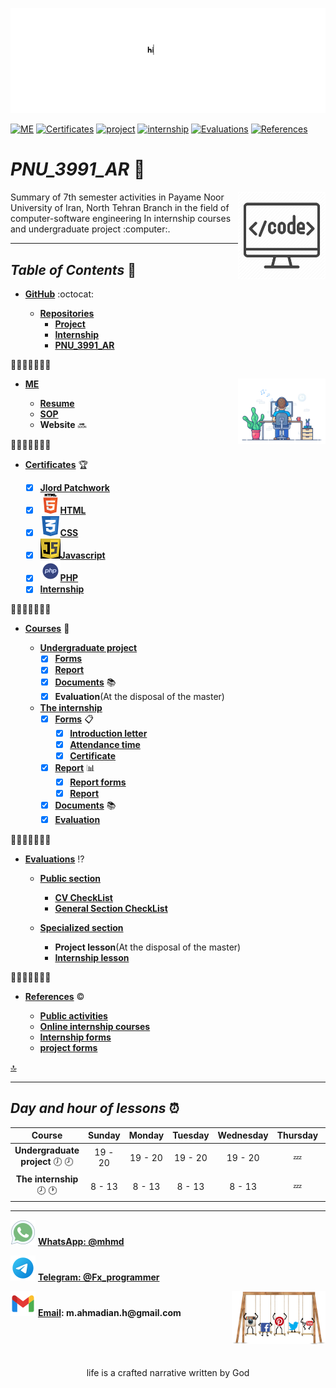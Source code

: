 ![banner](https://github.com/m-ahmadian-h/PNU_3991_AR/blob/main/gif/banner.gif) 

[![ME](https://img.shields.io/badge/ME-70-yellow)](https://github.com/m-ahmadian-h/PNU_3991_AR/blob/main/me)
[![Certificates](https://img.shields.io/badge/Certificates-100-blue)](https://github.com/m-ahmadian-h/PNU_3991_AR/tree/main/Certificates)
[![project](https://img.shields.io/badge/project-100-blue)](https://github.com/m-ahmadian-h/PNU_3991_AR/tree/main/Courses/Undergraduate%20Project)
[![internship](https://img.shields.io/badge/internship-100-blue)](https://github.com/m-ahmadian-h/PNU_3991_AR/tree/main/Courses/The%20internship)
[![Evaluations](https://img.shields.io/badge/Evaluations-100-blue)](https://github.com/m-ahmadian-h/PNU_3991_AR/tree/main/Assessment)
[![References](https://img.shields.io/badge/References-100-blue)](https://github.com/AliRazavi-edu/PNU_3991)

<a name="logo"></a>

# _PNU_3991_AR_  :wave:
<img src="https://github.com/m-ahmadian-h/PNU_3991_AR/blob/main/img/banner.png" align="right"  width="140" />
Summary of 7th semester activities in Payame Noor University of Iran, North Tehran Branch in the field of computer-software engineering In internship courses and undergraduate project :computer:.

***

## _Table of Contents_  :mag_right:

*  __[GitHub](https://github.com/m-ahmadian-h)__  :octocat: 

   * __[Repositories](https://github.com/m-ahmadian-h?tab=repositories)__
      * __[Project](https://github.com/AliRazavi-edu/PNU_3991/tree/master/_BSc/Project/1115098_02/01_%D9%85%D8%AD%D9%85%D8%AF%20%D8%A7%D8%AD%D9%85%D8%AF%D9%8A%D8%A7%D9%86%20%D9%87%D9%86%D8%B1%D9%85%D9%86%D8%AF)__
      * __[Internship](https://github.com/AliRazavi-edu/PNU_3991/tree/master/_BSc/Internship/1322029_02/01_%D9%85%D8%AD%D9%85%D8%AF%20%D8%A7%D8%AD%D9%85%D8%AF%D9%8A%D8%A7%D9%86%20%D9%87%D9%86%D8%B1%D9%85%D9%86%D8%AF)__
      * __[PNU_3991_AR](https://github.com/m-ahmadian-h/PNU_3991_AR)__


      
:small_orange_diamond::small_orange_diamond::small_orange_diamond::small_orange_diamond::small_orange_diamond::small_orange_diamond::small_orange_diamond:
* __[ME](https://github.com/m-ahmadian-h/PNU_3991_AR/blob/main/me)__  <img src="https://github.com/m-ahmadian-h/PNU_3991_AR/blob/main/gif/01.gif" align="right" width="140" />

   * __[Resume](https://github.com/m-ahmadian-h/PNU_3991_AR/blob/main/me/resume.pdf)__
   * __[SOP](https://github.com/m-ahmadian-h/PNU_3991_AR/blob/main/me/SOP.pdf)__
   * __Website__ :soon:

:small_orange_diamond::small_orange_diamond::small_orange_diamond::small_orange_diamond::small_orange_diamond::small_orange_diamond::small_orange_diamond:
* __[Certificates](https://github.com/m-ahmadian-h/PNU_3991_AR/tree/main/Certificates)__   :trophy:

   * [x] __[Jlord Patchwork](https://github.com/m-ahmadian-h/PNU_3991_AR/blob/main/Certificates/Jlord%20Patchwork.pdf)__
   * [x] ![HTML](https://github.com/m-ahmadian-h/PNU_3991_AR/blob/main/img/html.logo.png)__[HTML](https://github.com/m-ahmadian-h/PNU_3991_AR/blob/main/Certificates/html.pdf)__
   * [x] ![CSS](https://github.com/m-ahmadian-h/PNU_3991_AR/blob/main/img/css.logo.png)__[CSS](https://github.com/m-ahmadian-h/PNU_3991_AR/blob/main/Certificates/CSS.JPG)__
   * [x] ![JS](https://github.com/m-ahmadian-h/PNU_3991_AR/blob/main/img/JS.logo.png)__[Javascript](https://github.com/m-ahmadian-h/PNU_3991_AR/blob/main/Certificates/JS.jpg)__
   * [x] ![PHP](https://github.com/m-ahmadian-h/PNU_3991_AR/blob/main/img/php.logo.png)__[PHP](https://github.com/m-ahmadian-h/PNU_3991_AR/blob/main/Certificates/PHP.jpg)__
   * [x] __[Internship](https://github.com/m-ahmadian-h/PNU_3991_AR/blob/main/Courses/The%20internship/Forms/03.jpg)__

:small_orange_diamond::small_orange_diamond::small_orange_diamond::small_orange_diamond::small_orange_diamond::small_orange_diamond::small_orange_diamond:
* __[Courses](https://github.com/m-ahmadian-h/PNU_3991_AR/tree/main/Courses)__ :checkered_flag:

   * __[Undergraduate project](https://github.com/m-ahmadian-h/PNU_3991_AR/tree/main/Courses/Undergraduate%20Project)__
      * [x] __[Forms](https://github.com/m-ahmadian-h/PNU_3991_AR/tree/main/Courses/Undergraduate%20Project/Forms)__
      * [x] __[Report](https://github.com/m-ahmadian-h/PNU_3991_AR/blob/main/Courses/Undergraduate%20Project/Report.pdf)__
      * [x] __[Documents](https://github.com/m-ahmadian-h/PNU_3991_AR/tree/main/Courses/Undergraduate%20Project/Documents)__ :books:
      * [x] __Evaluation__(At the disposal of the master)
      
   * __[The internship](https://github.com/m-ahmadian-h/PNU_3991_AR/tree/main/Courses/The%20internship)__
      * [x] __[Forms](https://github.com/m-ahmadian-h/PNU_3991_AR/tree/main/Courses/The%20internship/Forms)__ :clipboard:
         * [x] __[Introduction letter](https://github.com/m-ahmadian-h/PNU_3991_AR/blob/main/Courses/The%20internship/Forms/01.jpg)__
         * [x] __[Attendance time](https://github.com/m-ahmadian-h/PNU_3991_AR/blob/main/Courses/The%20internship/Forms/02.jpg)__
         * [x] __[Certificate](https://github.com/m-ahmadian-h/PNU_3991_AR/blob/main/Courses/The%20internship/Forms/03.jpg)__
         
      * [x] __[Report](https://github.com/m-ahmadian-h/PNU_3991_AR/tree/main/Courses/The%20internship/Report)__ :bar_chart:
         * [x] __[Report forms](https://github.com/m-ahmadian-h/PNU_3991_AR/blob/main/Courses/The%20internship/Report/Report.pdf)__ 
         * [x] __[Report](https://github.com/m-ahmadian-h/PNU_3991_AR/blob/main/Courses/The%20internship/Report/Internship%20Report%20.pdf)__ 
         
      * [x] __[Documents](https://github.com/m-ahmadian-h/PNU_3991_AR/tree/main/Courses/The%20internship/Documents)__ :books:
      * [x] __[Evaluation](https://github.com/m-ahmadian-h/PNU_3991_AR/blob/main/Assessment/Internship.jpg)__

:small_orange_diamond::small_orange_diamond::small_orange_diamond::small_orange_diamond::small_orange_diamond::small_orange_diamond::small_orange_diamond:
* __[Evaluations](https://github.com/m-ahmadian-h/PNU_3991_AR/tree/main/Assessment)__ :interrobang:

   * __[Public section](https://github.com/m-ahmadian-h/PNU_3991_AR/blob/main/Assessment/Public%20section/README.md)__
      * __[CV CheckList](https://github.com/m-ahmadian-h/PNU_3991_AR/blob/main/Assessment/MA_CV_CheckList_AR_3991.pdf)__
      * __[General Section CheckList](https://github.com/m-ahmadian-h/PNU_3991_AR/blob/main/Assessment/MA_GeneralSection_CheckList_AR_3991.pdf)__
   
   * __[Specialized section](https://github.com/m-ahmadian-h/PNU_3991_AR/tree/main/Assessment/Specialized%20section)__
      * __Project lesson__(At the disposal of the master)
      * __[Internship lesson](https://github.com/m-ahmadian-h/PNU_3991_AR/blob/main/Assessment/Internship.jpg)__

:small_orange_diamond::small_orange_diamond::small_orange_diamond::small_orange_diamond::small_orange_diamond::small_orange_diamond::small_orange_diamond:
* __[References](https://github.com/AliRazavi-edu/PNU_3991)__ :copyright:

   * __[Public activities](https://github.com/AliRazavi-edu/PNU_3991/tree/master/_BSc/Project#%D8%B3%DB%8C%D8%A7%D9%87%D9%87-%D8%A7%D8%B1%D8%B2%D8%B4%DB%8C%D8%A7%D8%A8%DB%8C-%D8%AF%D8%B1%D8%B3)__
   * __[Online internship courses](https://github.com/AliRazavi-edu/PNU_3991/tree/master/_BSc/Internship#%D9%85%D9%86%D8%A7%D8%A8%D8%B9)__
   * __[Internship forms](https://github.com/AliRazavi-edu/PNU_3991/raw/master/_BSc/Internship/PNU_BSc_Internship_Forms.zip)__ 
   * __[project forms](http://pnu.ac.ir/portal/file/?1072267/attachments-fgtnbdcl.zip)__ 

[:top:](#logo)
      
***

## _Day and hour of lessons_ :alarm_clock:

|Course                                     |Sunday |Monday |Tuesday|Wednesday|Thursday|Friday|Saturday|
|:-----------------------------------------:|:-----:|:-----:|:-----:|:-------:|:------:|:----:|:------:|
|__Undergraduate project__ :clock7: :clock8:|19 - 20|19 - 20|19 - 20|19 - 20  |:zzz:   |:zzz: |19 - 20 |
|__The internship__   :clock8: :clock1:     |8 - 13 |8 - 13 |8 - 13 |8 - 13   |:zzz:   |:zzz: |8 - 13  |

***
![whatsapp](https://github.com/m-ahmadian-h/PNU_3991_AR/blob/main/img/whatsapp.svg)  __[WhatsApp: @mhmd](https://wa.me/+989215166403)__ 

![telegram](https://github.com/m-ahmadian-h/PNU_3991_AR/blob/main/img/telegram.svg)  __[Telegram: @Fx_programmer](https://telegram.me/Fx_programmer)__

![gmail](https://github.com/m-ahmadian-h/PNU_3991_AR/blob/main/img/gmail.svg)  __[Email](mailto:m.ahmadian.h@gmail.com): m.ahmadian.h@gmail.com__
<img src="https://github.com/m-ahmadian-h/PNU_3991_AR/blob/main/gif/04.gif" align="right" width="150" />

<br><br><br>
<p align="center">life is a crafted narrative written by God</p>

